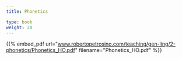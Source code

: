 ```yaml
---
title: Phonetics 

type: book
weight: 20
---
```



{{% embed_pdf url="www.robertopetrosino.com/teaching/gen-ling/2-phonetics/Phonetics_HO.pdf" filename="Phonetics_HO.pdf" %}}